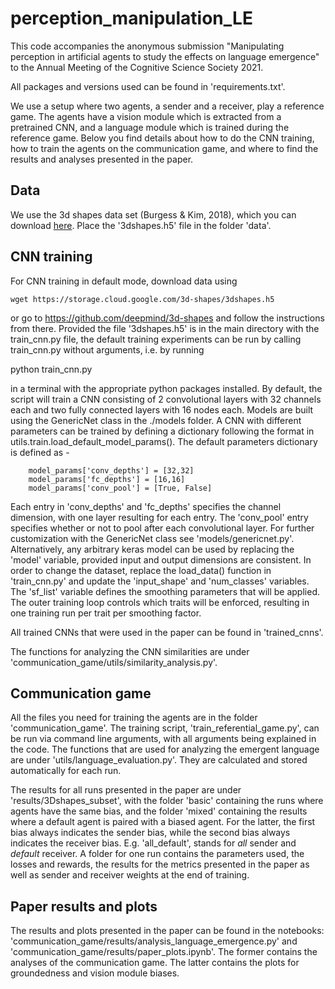 # perception_manipulation_LE

This code accompanies the anonymous submission 
"Manipulating perception in artificial agents to study the effects on language emergence"
to the Annual Meeting of the Cognitive Science Society 2021.

All packages and versions used can be found in 'requirements.txt'.

We use a setup where two agents, a sender and a receiver, play a reference game. The agents have a vision module which 
is extracted from a pretrained CNN, and a language module which is trained during the reference game. Below you find
details about how to do the CNN training, how to train the agents on the communication game, and where to find the 
results and analyses presented in the paper. 


## Data 

We use the 3d shapes data set (Burgess & Kim, 2018), which you can download [here](https://console.cloud.google.com/storage/browser/3d-shapes;tab=objects?prefix=&forceOnObjectsSortingFiltering=false]).
Place the '3dshapes.h5' file in the folder 'data'.

## CNN training 

For CNN training in default mode, download data using

    wget https://storage.cloud.google.com/3d-shapes/3dshapes.h5

or go to https://github.com/deepmind/3d-shapes and follow the instructions from there. Provided the file '3dshapes.h5'
is in the main directory with the train_cnn.py file, the default training experiments can be run by calling
train_cnn.py without arguments, i.e. by running

python train_cnn.py

in a terminal with the appropriate python packages installed. By default, the script will train a CNN consisting of 2
convolutional layers with 32 channels each and two fully connected layers with 16 nodes each. Models are built using
the GenericNet class in the ./models folder. A CNN with different parameters can be trained by defining a dictionary
following the format in utils.train.load_default_model_params(). The default parameters dictionary is defined as -  

        model_params['conv_depths'] = [32,32]
        model_params['fc_depths'] = [16,16]
        model_params['conv_pool'] = [True, False]

Each entry in 'conv_depths' and 'fc_depths' specifies the channel dimension, with one layer resulting for each entry.
The 'conv_pool' entry specifies whether or not to pool after each convolutional layer. For further customization with
the GenericNet class see 'models/genericnet.py'. Alternatively, any arbitrary keras model can be used by replacing the
'model' variable, provided input and output dimensions are consistent. In order to change the dataset, replace the
load_data() function in 'train_cnn.py' and update the 'input_shape' and 'num_classes' variables. The 'sf_list' variable
defines the smoothing parameters that will be applied. The outer training loop controls which traits will be enforced,
resulting in one training run per trait per smoothing factor.


All trained CNNs that were used in the paper can be found in 'trained_cnns'.

The functions for analyzing the CNN similarities are under 'communication_game/utils/similarity_analysis.py'.


## Communication game 

All the files you need for training the agents are in the folder 'communication_game'. The training script,
'train_referential_game.py', can be run via command line arguments, with all arguments being explained in the code.
The functions that are used for analyzing the emergent language are under 'utils/language_evaluation.py'. They are 
calculated and stored automatically for each run. 

The results for all runs presented in the paper are under 'results/3Dshapes_subset', with the folder 'basic' containing 
the runs where agents have the same bias, and the folder 'mixed' containing the results where a default agent is paired
with a biased agent. For the latter, the first bias always indicates the sender bias, while the second bias always 
indicates the receiver bias. E.g. 'all_default', stands for *all* sender and *default* receiver. A folder for
one run contains the parameters used, the losses and rewards, the results for the metrics presented in the paper as well
as sender and receiver weights at the end of training. 

## Paper results and plots 

The results and plots presented in the paper can be found in the notebooks: 
'communication_game/results/analysis_language_emergence.py' and 'communication_game/results/paper_plots.ipynb'.
The former contains the analyses of the communication game. The latter contains the plots for groundedness and vision
module biases. 








